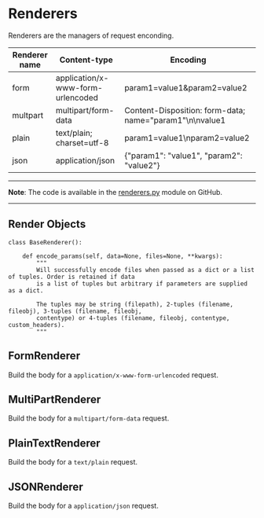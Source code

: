 # Renderers

Renderers are the managers of request enconding.

Renderer name | Content-type | Encoding
--- | --- | ---
form | application/x-www-form-urlencoded | param1=value1&param2=value2
multpart | multipart/form-data | Content-Disposition: form-data; name="param1"\n\nvalue1
plain | text/plain; charset=utf-8 | param1=value1\nparam2=value2
json | application/json | {"param1": "value1", "param2": "value2"}

---

**Note**: The code is available in the [renderers.py](https://github.com/ivanprjcts/sdklib/tree/master/sdklib/http/renderers.py) module on GitHub.

---


## Render Objects


    class BaseRenderer():
    
        def encode_params(self, data=None, files=None, **kwargs):
            """
            Will successfully encode files when passed as a dict or a list of tuples. Order is retained if data 
            is a list of tuples but arbitrary if parameters are supplied as a dict.
            
            The tuples may be string (filepath), 2-tuples (filename, fileobj), 3-tuples (filename, fileobj, 
            contentype) or 4-tuples (filename, fileobj, contentype, custom_headers).
            """


## FormRenderer

Build the body for a `application/x-www-form-urlencoded` request.


## MultiPartRenderer

Build the body for a `multipart/form-data` request.


## PlainTextRenderer

Build the body for a `text/plain` request.


## JSONRenderer

Build the body for a `application/json` request.
